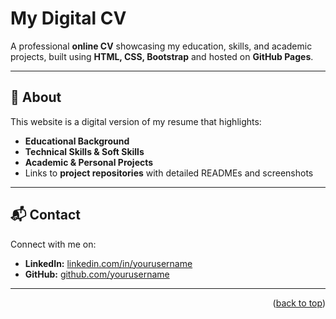 # My Digital CV

A professional **online CV** showcasing my education, skills, and academic projects, built using **HTML, CSS, Bootstrap** and hosted on **GitHub Pages**.  

---

## 📄 About
This website is a digital version of my resume that highlights:
- **Educational Background**
- **Technical Skills & Soft Skills**
- **Academic & Personal Projects**
- Links to **project repositories** with detailed READMEs and screenshots



---

## 📬 Contact
Connect with me on:  
- **LinkedIn:** [linkedin.com/in/yourusername](www.linkedin.com/in/eman-faisal-4b3b58362)  
- **GitHub:** [github.com/yourusername](https://github.com/emanfaisal333)  


---

<p align="right">(<a href="#top">back to top</a>)</p>
